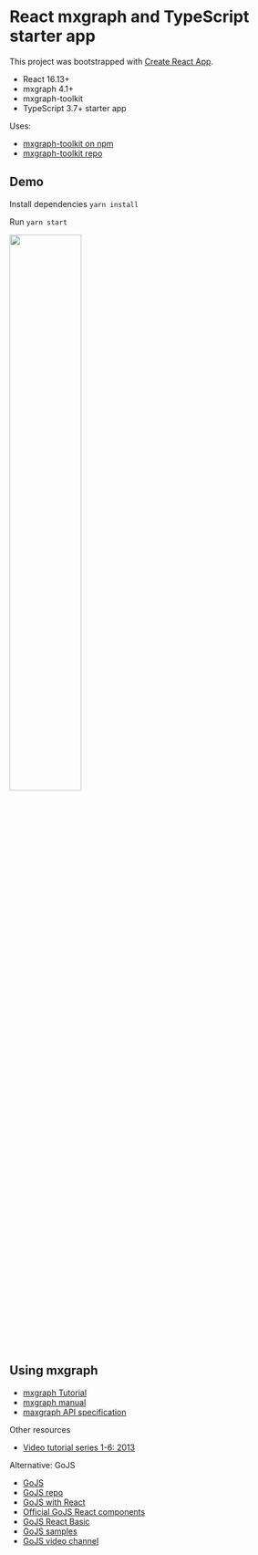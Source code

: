 # React mxgraph and TypeScript starter app

This project was bootstrapped with [Create React App](https://github.com/facebook/create-react-app).

- React 16.13+
- mxgraph 4.1+
- mxgraph-toolkit
- TypeScript 3.7+ starter app

Uses:

- [mxgraph-toolkit on npm](https://www.npmjs.com/package/mxgraph-toolkit)
- [mxgraph-toolkit repo](https://www.github.com/kristianmandrup/mxgraph-toolkit)

## Demo

Install dependencies `yarn install`

Run `yarn start`

<img src="./docs/images/mxgraph-hello-world.png" width="50%"/>

## Using mxgraph

- [mxgraph Tutorial](https://jgraph.github.io/mxgraph/docs/tutorial.html)
- [mxgraph manual](https://jgraph.github.io/mxgraph/docs/manual.html#1.6.1)
- [maxgraph API specification](https://jgraph.github.io/mxgraph/docs/js-api/files/index-txt.html)

Other resources

- [Video tutorial series 1-6: 2013](https://www.youtube.com/watch?v=ZnDTxbzvyfc&list=PLl7YvtNnYTsq6RQL-bDPNB2DK3pO9NLOl)

Alternative: GoJS

- [GoJS](https://gojs.net/latest/index.html)
- [GoJS repo](https://github.com/NorthwoodsSoftware/GoJS)
- [GoJS with React](https://gojs.net/latest/intro/react.html)
- [Official GoJS React components](https://github.com/NorthwoodsSoftware/gojs-react)
- [GoJS React Basic](https://github.com/NorthwoodsSoftware/GoJS-React-Basic)
- [GoJS samples](https://gojs.net/latest/samples/index.html)
- [GoJS video channel](https://www.youtube.com/channel/UC9We8EoX596-6XFjJDtZIDg)

